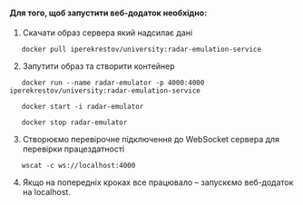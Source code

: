#### Для того, щоб запустити веб-додаток необхідно:
1) Скачати образ сервера який надсилає дані
```
   docker pull iperekrestov/university:radar-emulation-service
```

2) Запутити образ та створити контейнер
```
   docker run --name radar-emulator -p 4000:4000 iperekrestov/university:radar-emulation-service
   
   docker start -i radar-emulator
   
   docker stop radar-emulator
```
3) Створюємо перевірочне підключення до WebSocket сервера для перевірки працездатності
```
   wscat -c ws://localhost:4000
```
4) Якщо на попередніх кроках все працювало – запускємо веб-додаток на localhost.

